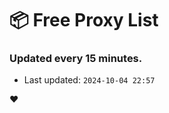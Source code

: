 # :package: Free Proxy List
### Updated every 15 minutes.

- Last updated: `2024-10-04 22:57`

:heart:
